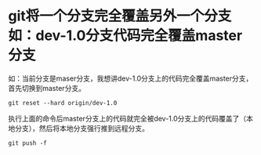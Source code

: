 # git将一个分支完全覆盖另外一个分支如：dev-1.0分支代码完全覆盖master分支

如：当前分支是maser分支，我想讲dev-1.0分支上的代码完全覆盖master分支，首先切换到master分支。
```
git reset --hard origin/dev-1.0
```

执行上面的命令后master分支上的代码就完全被dev-1.0分支上的代码覆盖了（本地分支），然后将本地分支强行推到远程分支。
```
git push -f
```

